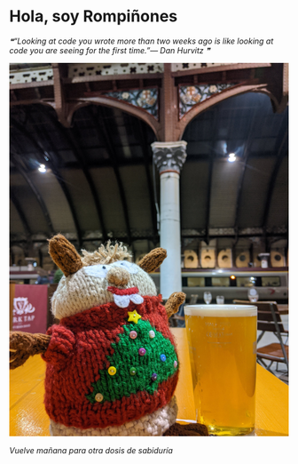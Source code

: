# Hola, soy Rompiñones

<!--STARTS_HERE_QUOTE_README-->
<i>❝“Looking at code you wrote more than two weeks ago is like looking at code you are seeing for the first time.”— Dan Hurvitz   ❞</i>
<!--ENDS_HERE_QUOTE_README-->

<!--START_SECTION:update_image-->
![alt text](https://raw.githubusercontent.com/focaalvarez/rompinones/main/.github/images/IMG_20220102_174753.jpg?raw=true)
<!--END_SECTION:update_image-->

*Vuelve mañana para otra dosis de sabiduría*
